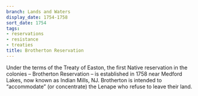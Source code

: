 ```yaml
---
branch: Lands and Waters
display_date: 1754-1758
sort_date: 1754
tags:
- reservations
- resistance
- treaties
title: Brotherton Reservation
---
```


Under the terms of the Treaty of Easton, the first Native reservation in the colonies – Brotherton Reservation – is established in 1758 near Medford Lakes, now known as Indian Mills, NJ. Brotherton is intended to “accommodate” (or concentrate) the Lenape who refuse to leave their land.